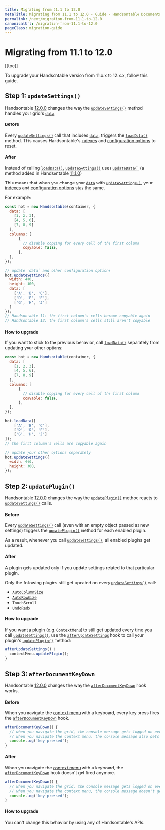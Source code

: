 ```yaml
---
title: Migrating from 11.1 to 12.0
metaTitle: Migrating from 11.1 to 12.0 - Guide - Handsontable Documentation
permalink: /next/migration-from-11.1-to-12.0
canonicalUrl: /migration-from-11.1-to-12.0
pageClass: migration-guide
---
```


# Migrating from 11.1 to 12.0

[[toc]]

To upgrade your Handsontable version from 11.x.x to 12.x.x, follow this guide.

## Step 1: `updateSettings()`

Handsontable [12.0.0](https://github.com/handsontable/handsontable/releases/tag/12.0.0) changes the way the [`updateSettings()`](@/api/core.md#updatesettings) method handles your grid's [`data`](@/api/options.md#data).

#### Before

Every [`updateSettings()`](@/api/core.md#updatesettings) call that includes [`data`](@/api/options.md#data), triggers the [`loadData()`](@/api/core.md#loaddata) method. This causes Handsontable's [indexes](@/api/indexmapper.md) and [configuration options](@/guides/getting-started/setting-options.md) to reset.

#### After

Instead of calling [`loadData()`](@/api/core.md#loaddata), [`updateSettings()`](@/api/core.md#updatesettings) uses [`updateData()`](@/api/core.md#updatedata) (a method added in Handsontable [11.1.0](https://github.com/handsontable/handsontable/releases/tag/11.1.0)).

This means that when you change your [`data`](@/api/options.md#data) with [`updateSettings()`](@/api/core.md#updatesettings), your [indexes](@/api/indexmapper.md) and [configuration options](@/guides/getting-started/setting-options.md) stay the same.

For example:

```js
const hot = new Handsontable(container, {
  data: [
    [1, 2, 3],
    [4, 5, 6],
    [7, 8, 9]
  ],
  columns: [
      {
        // disable copying for every cell of the first column
        copyable: false,
      },
  ],
});

// update `data` and other configuration options
hot.updateSettings({
  width: 400,
  height: 300,
  data: [
    ['A', 'B', 'C'],
    ['D', 'E', 'F'],
    ['G', 'H', 'J']
  ]
});
// Handsontable 11: the first column's cells become copyable again
// Handsontable 12: the first column's cells still aren't copyable
```

#### How to upgrade

If you want to stick to the previous behavior, call [`loadData()`](@/api/core.md#loaddata) separately from updating your other options:

```js
const hot = new Handsontable(container, {
  data: [
    [1, 2, 3],
    [4, 5, 6],
    [7, 8, 9]
  ],
  columns: [
      {
        // disable copying for every cell of the first column
        copyable: false,
      },
  ],
});

hot.loadData([
    ['A', 'B', 'C'],
    ['D', 'E', 'F'],
    ['G', 'H', 'J']
]);
// the first column's cells are copyable again

// update your other options separately
hot.updateSettings({
  width: 400,
  height: 300,
});
```

## Step 2: `updatePlugin()`

Handsontable [12.0.0](https://github.com/handsontable/handsontable/releases/tag/12.0.0) changes the way the [`updatePlugin()`](@/api/autocolumnsize.md#updateplugin) method reacts to [`updateSettings()`](@/api/core.md#updatesettings) calls.

#### Before

Every [`updateSettings()`](@/api/core.md#updatesettings) call (even with an empty object passed as new settings) triggers 
the [`updatePlugin()`](@/api/autocolumnsize.md#updateplugin) method for each enabled plugin.

As a result, whenever you call [`updateSettings()`](@/api/core.md#updatesettings), all enabled plugins get updated.

#### After

A plugin gets updated only if you update settings related to that particular plugin.

Only the following plugins still get updated on every [`updateSettings()`](@/api/core.md#updatesettings) call:
  - [`AutoColumnSize`](@/api/autocolumnsize.md)
  - [`AutoRowSize`](@/api/autorowsize.md)
  - `TouchScroll`
  - [`UndoRedo`](@/api/undoredo.md)

#### How to upgrade

If you want a plugin (e.g. [`ContextMenu`](@/api/contextmenu.md)) to still get updated every time you call [`updateSettings()`](@/api/core.md#updatesettings), use the [`afterUpdateSettings`](@/api/hooks.md#afterupdatesettings) hook to call your plugin's [`updatePlugin()`](@/api/autocolumnsize.md#updateplugin) method:

```js
afterUpdateSettings() {
  contextMenu.updatePlugin();
}
```

## Step 3: `afterDocumentKeyDown`

Handsontable [12.0.0](https://github.com/handsontable/handsontable/releases/tag/12.0.0) changes the way the [`afterDocumentKeyDown`](@/api/hooks.md#afterdocumentkeydown) hook works.

#### Before

When you navigate the [context menu](@/guides/accessories-and-menus/context-menu.md) with a keyboard, every key press fires the [`afterDocumentKeyDown`](@/api/hooks.md#afterdocumentkeydown) hook.

```js
afterDocumentKeyDown() {
  // when you navigate the grid, the console message gets logged on every key press
  // when you navigate the context menu, the console message also gets logged on every key press
  console.log('key pressed');
}
```

#### After

When you navigate the [context menu](@/guides/accessories-and-menus/context-menu.md) with a keyboard, the [`afterDocumentKeyDown`](@/api/hooks.md#afterdocumentkeydown) hook doesn't get fired anymore.

```js
afterDocumentKeyDown() {
  // when you navigate the grid, the console message gets logged on every key press
  // when you navigate the context menu, the console message doesn't get logged at all
  console.log('key pressed');
}
```

#### How to upgrade

You can't change this behavior by using any of Handsontable's APIs.